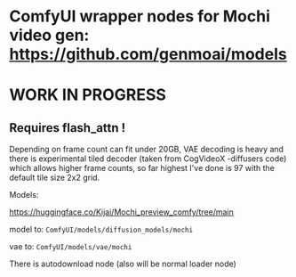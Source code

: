 # ComfyUI wrapper nodes for Mochi video gen: https://github.com/genmoai/models


# WORK IN PROGRESS

## Requires flash_attn !

Depending on frame count can fit under 20GB, VAE decoding is heavy and there is experimental tiled decoder (taken from CogVideoX -diffusers code) which allows higher frame counts, so far highest I've done is 97 with the default tile size 2x2 grid.

Models:

https://huggingface.co/Kijai/Mochi_preview_comfy/tree/main

model to: `ComfyUI/models/diffusion_models/mochi`

vae to: `ComfyUI/models/vae/mochi`

There is autodownload node (also will be normal loader node)